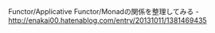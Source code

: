 Functor/Applicative Functor/Monadの関係を整理してみる - http://enakai00.hatenablog.com/entry/20131011/1381469435
